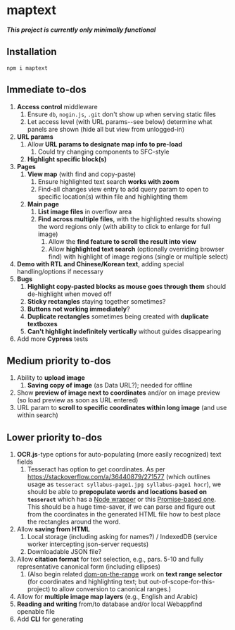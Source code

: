 # maptext

***This project is currently only minimally functional***

## Installation

```
npm i maptext
```

## Immediate to-dos

1. **Access control** middleware
    1. Ensure `db`, `nogin.js`, `.git` don't show up when serving static files
    1. Let access level (with URL params--see below) determine what
        panels are shown (hide all but view from unlogged-in)
1. **URL params**
    1. Allow **URL params to designate map info to pre-load**
        1. Could try changing components to SFC-style
    1. **Highlight specific block(s)**
1. **Pages**
    1. **View map** (with find and copy-paste)
        1. Ensure highlighted text search **works with zoom**
        1. Find-all changes view entry to add query param to open to specific
            location(s) within file and highlighting them
    1. **Main page**
        1. **List image files** in overflow area
        1. **Find across multiple files**, with the highlighted
            results showing the word regions only (with
            ability to click to enlarge for full image)
            1. Allow the **find feature to scroll the result into view**
            1. Allow **highlighted text search** (optionally overriding browser
                find) with highlight of image regions (single or multiple
                select)
1. **Demo with RTL and Chinese/Korean text**, adding special
    handling/options if necessary
1. **Bugs**
    1. **Highlight copy-pasted blocks as mouse goes through them** should
        de-highlight when moved off
    1. **Sticky rectangles** staying together sometimes?
    1. **Buttons not working immediately**?
    1. **Duplicate rectangles** sometimes being created with
        **duplicate textboxes**
    1. **Can't highlight indefinitely vertically** without guides disappearing
1. Add more **Cypress** tests

## Medium priority to-dos

1. Ability to **upload image**
    1. **Saving copy of image** (as Data URL?); needed for offline
1. Show **preview of image next to coordinates** and/or on image
    preview (so load preview as soon as URL entered)
1. URL param to **scroll to specific coordinates within long image** (and use
    within search)

## Lower priority to-dos

1. **OCR.js**-type options for auto-populating (more easily recognized) text
    fields
    1. Tesseract has option to get coordinates. As per
        <https://stackoverflow.com/a/36440879/271577> (which outlines usage
        as `tesseract syllabus-page1.jpg syllabus-page1 hocr`), we should be
        able to **prepopulate words and locations based on `tesseract`** which
        has a [Node wrapper](https://github.com/desmondmorris/node-tesseract)
        or this [Promise-based one](https://github.com/zapolnoch/node-tesseract-ocr).
        This should be a huge time-saver, if we can parse and figure out from
        the coordinates in the generated HTML file how to best place the
        rectangles around the word.
1. Allow **saving from HTML**
    1. Local storage (including asking for names?) / IndexedDB (service
        worker intercepting json-server requests)
    1. Downloadable JSON file?
1. Allow **citation format** for text selection, e.g., pars. 5-10 and
    fully representative canonical form (including ellipses)
    1. (Also begin related [dom-on-the-range](http://github.com/brettz9/dom-on-the-range)
        work on **text range selector** (for coordinates and
        highlighting text; but out-of-scope-for-this-project) to
        allow conversion to canonical ranges.)
1. Allow for **multiple image map layers** (e.g., English and Arabic)
1. **Reading and writing** from/to database and/or local Webappfind
    openable file
1. Add **CLI** for generating
